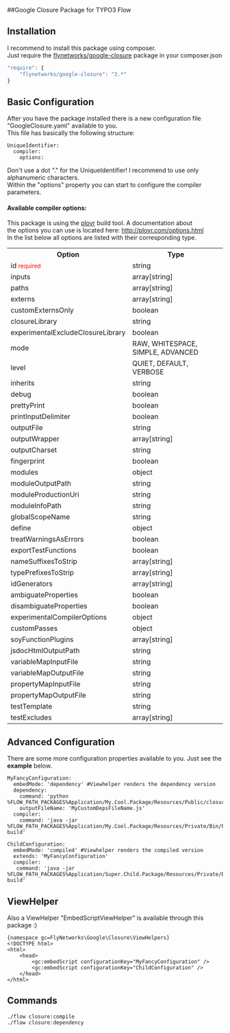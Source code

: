 ##Google Closure Package for TYPO3 Flow

## Installation

I recommend to install this package using composer.<br />
Just require the <a href="https://packagist.org/packages/flynetworks/google-closure">flynetworks/google-closure</a>
package in your composer.json

```javascript
"require": {
    "flynetworks/google-closure": "2.*"
}
```


## Basic Configuration

After you have the package installed there is a new configuration file "GoogleClosure.yaml" available to you.<br />
This file has basically the following structure:

```
UniqueIdentifier:
  compiler:
    options:
```

Don't use a dot "." for the UniqueIdentifier! I recommend to use only alphanumeric characters.<br />
Within the "options" property you can start to configure the compiler parameters.<br />

#### Available compiler options:
This package is using the <a href="http://plovr.com">plovr</a> build tool.
A documentation about<br />the options you can use is located here: http://plovr.com/options.html
<br />
In the list below all options are listed with their corresponding type.

<table width="100%">
	<tr>
    	<th>Option</th>
        <th>Type</th>
    </tr>
	<tr>
    	<td>id <small style="color: red;">required</small></td>
        <td>string</td>
    </tr>
	<tr>
    	<td>inputs</td>
        <td>array[string]</td>
    </tr>
	<tr>
    	<td>paths</td>
        <td>array[string]</td>
    </tr>
	<tr>
    	<td>externs</td>
        <td>array[string]</td>     
    </tr>
	<tr>
    	<td>customExternsOnly</td>
        <td>boolean</td>
    </tr> 
	<tr>
    	<td>closureLibrary</td>
        <td>string</td>
    </tr> 
	<tr>
    	<td>experimentalExcludeClosureLibrary</td>
        <td>boolean</td>  
    </tr>    
    <tr>
    	<td>mode</td>
        <td>RAW, WHITESPACE, SIMPLE, ADVANCED</td>
    </tr>
    <tr>
    	<td>level</td>
        <td>QUIET, DEFAULT, VERBOSE</td>
    </tr>
    <tr>
    	<td>inherits</td>
        <td>string</td>
    </tr>
    <tr>
    	<td>debug</td>
        <td>boolean</td>
    </tr>
    <tr>
    	<td>prettyPrint</td>
        <td>boolean</td>
    </tr>  
    <tr>
    	<td>printInputDelimiter</td>
        <td>boolean</td>
    </tr>  
    <tr>
    	<td>outputFile</td>
        <td>string</td>
    </tr>  
    <tr>
    	<td>outputWrapper</td>
        <td>array[string]</td>
    </tr>  
    <tr>
    	<td>outputCharset</td>
        <td>string</td>
    </tr>  
    <tr>
    	<td>fingerprint</td>
        <td>boolean</td>
    </tr>  
    <tr>
    	<td>modules</td>
        <td>object</td>
    </tr>  
    <tr>
    	<td>moduleOutputPath</td>
        <td>string</td>
    </tr>      
    <tr>
    	<td>moduleProductionUri</td>
        <td>string</td>
    </tr> 
    <tr>
    	<td>moduleInfoPath</td>
        <td>string</td>
    </tr> 
    <tr>
    	<td>globalScopeName</td>
        <td>string</td>
    </tr> 
    <tr>
    	<td>define</td>
        <td>object</td>
    </tr> 
    <tr>
    	<td>treatWarningsAsErrors</td>
        <td>boolean</td>
    </tr> 
    <tr>
    	<td>exportTestFunctions</td>
        <td>boolean</td>
    </tr> 
    <tr>
    	<td>nameSuffixesToStrip</td>
        <td>array[string]</td>
    </tr> 
    <tr>
    	<td>typePrefixesToStrip</td>
        <td>array[string]</td>
    </tr> 
    <tr>
    	<td>idGenerators</td>
        <td>array[string]</td>
    </tr>     
    <tr>
    	<td>ambiguateProperties</td>
    	<td>boolean</td>        
    </tr>
    <tr>
    	<td>disambiguateProperties</td>
    	<td>boolean</td>        
    </tr>
    <tr>
    	<td>experimentalCompilerOptions</td>
    	<td>object</td>        
    </tr>
    <tr>
    	<td>customPasses</td>
    	<td>object</td>        
    </tr>
    <tr>
    	<td>soyFunctionPlugins</td>
    	<td>array[string]</td>        
    </tr>
    <tr>
    	<td>jsdocHtmlOutputPath</td>
    	<td>string</td>        
    </tr>
    <tr>
    	<td>variableMapInputFile</td>
    	<td>string</td>        
    </tr>
    <tr>
    	<td>variableMapOutputFile</td>
    	<td>string</td>        
    </tr>
    <tr>
    	<td>propertyMapInputFile</td>
    	<td>string</td>        
    </tr>
    <tr>
    	<td>propertyMapOutputFile</td>
    	<td>string</td>        
    </tr> 
    <tr>
    	<td>testTemplate</td>
        <td>string</td>
    </tr>
    <tr>
    	<td>testExcludes</td>
        <td>array[string]</td>
    </tr>
</table>

## Advanced Configuration

There are some more configuration properties available to you.
Just see the <b>example</b> below.<br />

```
MyFancyConfiguration:
  embedMode: 'dependency' #Viewhelper renders the dependency version
  dependency:
    command: 'python %FLOW_PATH_PACKAGES%Application/My.Cool.Package/Resources/Public/closure/bin/build/depswriter.py'
    outputFileName: 'MyCustomDepsFileName.js'
  compiler:
    command: 'java -jar %FLOW_PATH_PACKAGES%Application/My.Cool.Package/Resources/Private/Bin/Plovr.jar build'
    
ChildConfiguration:
  embedMode: 'compiled' #Viewhelper renders the compiled version
  extends: 'MyFancyConfiguration'
  compiler:
   command: 'java -jar %FLOW_PATH_PACKAGES%Application/Super.Child.Package/Resources/Private/Bin/Plovr.jar build'
```

## ViewHelper

Also a ViewHelper "EmbedScriptViewHelper" is available through this package :)

```
{namespace gc=FlyNetworks\Google\Closure\ViewHelpers}
<!DOCTYPE html>
<html>
	<head>
        <gc:embedScript configurationKey="MyFancyConfiguration" />
        <gc:embedScript configurationKey="ChildConfiguration" />        
	</head>
</html>
```

## Commands

```
./flow closure:compile
./flow closure:dependency
```